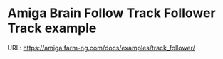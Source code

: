 # Amiga Brain Follow Track Follower Track example

URL: https://amiga.farm-ng.com/docs/examples/track_follower/
